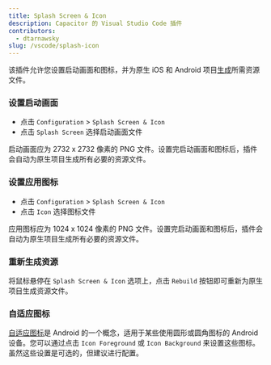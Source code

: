 ```yaml
---
title: Splash Screen & Icon
description: Capacitor 的 Visual Studio Code 插件
contributors:
  - dtarnawsky
slug: /vscode/splash-icon
---
```


该插件允许您设置启动画面和图标，并为原生 iOS 和 Android 项目[生成](https://github.com/ionic-team/capacitor-assets)所需资源文件。

### 设置启动画面

- 点击 `Configuration` > `Splash Screen & Icon`
- 点击 `Splash Screen` 选择启动画面文件

启动画面应为 2732 x 2732 像素的 PNG 文件。设置完启动画面和图标后，插件会自动为原生项目生成所有必要的资源文件。

### 设置应用图标

- 点击 `Configuration` > `Splash Screen & Icon`
- 点击 `Icon` 选择图标文件

应用图标应为 1024 x 1024 像素的 PNG 文件。设置完启动画面和图标后，插件会自动为原生项目生成所有必要的资源文件。

### 重新生成资源

将鼠标悬停在 `Splash Screen & Icon` 选项上，点击 `Rebuild` 按钮即可重新为原生项目生成资源文件。

### 自适应图标

[自适应图标](https://github.com/ionic-team/capacitor-assets#adaptive-icons)是 Android 的一个概念，适用于某些使用圆形或圆角图标的 Android 设备。您可以通过点击 `Icon Foreground` 或 `Icon Background` 来设置这些图标。虽然这些设置是可选的，但建议进行配置。